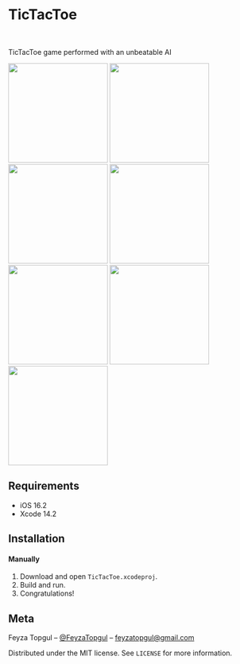 
# TicTacToe
<br />
<p align="center">
  <a href="https://github.com/feyzatopgul/TicTacToeGame-SwiftUI">
  </a>
  <p align="row">
    TicTacToe game performed with an unbeatable AI
  </p>
</p>

<p align="row">
<img src= "https://media.giphy.com/media/QI9cAyHSC7NBQxswRY/giphy.gif" width="200">
<img src= "https://media.giphy.com/media/LSkgKewJjNyDjltDFY/giphy.gif" width="200"><br />
<img src= "https://media.giphy.com/media/bsIECnXDrokxyhPbjE/giphy.gif" width="200"> 
<img src= "https://media.giphy.com/media/hMfq6vbWZMx1pEdsRK/giphy.gif" width="200"> 
<img src= "https://i.imgur.com/MKfQ3Nm.png" width="200">
<img src= "https://i.imgur.com/P2NeH0F.png" width="200">
<img src= "https://i.imgur.com/1amvVPS.png" width="200">
</p>

## Requirements

- iOS 16.2
- Xcode 14.2 

## Installation

#### Manually
1. Download and open ```TicTacToe.xcodeproj```.  
2. Build and run.
2. Congratulations!  


## Meta

Feyza Topgul – [@FeyzaTopgul](https://twitter.com/FeyzaTopgul) – feyzatopgul@gmail.com

Distributed under the MIT license. See ``LICENSE`` for more information.


